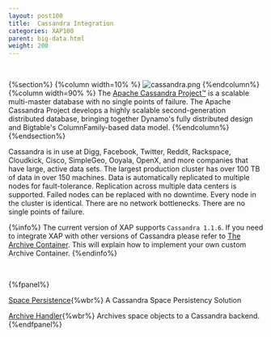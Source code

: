 ```yaml
---
layout: post100
title:  Cassandra Integration
categories: XAP100
parent: big-data.html
weight: 200
---
```


<br>

{%section%}
{%column width=10% %}
![cassandra.png](/attachment_files/subject/cassandra.png)
{%endcolumn%}
{%column width=90% %}
The [Apache Cassandra Project™](http://cassandra.apache.org) is a scalable multi-master database with no single points of failure. The Apache Cassandra Project develops a highly scalable second-generation distributed database, bringing together Dynamo's fully distributed design and Bigtable's ColumnFamily-based data model.
{%endcolumn%}
{%endsection%}

Cassandra is in use at Digg, Facebook, Twitter, Reddit, Rackspace, Cloudkick, Cisco, SimpleGeo, Ooyala, OpenX, and more companies that have large, active data sets. The largest production cluster has over 100 TB of data in over 150 machines. Data is automatically replicated to multiple nodes for fault-tolerance. Replication across multiple data centers is supported. Failed nodes can be replaced with no downtime. Every node in the cluster is identical. There are no network bottlenecks. There are no single points of failure.

{%info%}
The current version of XAP supports `Cassandra 1.1.6`. If you need to integrate XAP with other versions of Cassandra please refer to [The Archive Container](./archive-container.html).
This will explain how to implement your own custom Archive Container.
{%endinfo%}




<br>

{%fpanel%}

[Space Persistence](./cassandra-space-persistency.html){%wbr%}
A Cassandra Space Persistency Solution

[Archive Handler](./cassandra-archive-operation-handler.html){%wbr%}
Archives space objects to a Cassandra backend.
{%endfpanel%}



